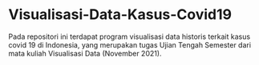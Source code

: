 # Visualisasi-Data-Kasus-Covid19
Pada repositori ini terdapat program visualisasi data historis terkait kasus covid 19 di Indonesia, yang merupakan tugas Ujian Tengah Semester dari mata kuliah Visualisasi Data (November 2021).

